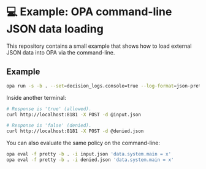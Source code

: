 # 💻 Example: OPA command-line JSON data loading

This repository contains a small example that shows how to load external JSON
data into OPA via the command-line.

## Example

```bash
opa run -s -b . --set=decision_logs.console=true --log-format=json-pretty
```

Inside another terminal:

```bash
# Response is 'true' (allowed).
curl http://localhost:8181 -X POST -d @input.json

# Response is 'false' (denied).
curl http://localhost:8181 -X POST -d @denied.json
```

You can also evaluate the same policy on the command-line:

```bash
opa eval -f pretty -b . -i input.json 'data.system.main = x'
opa eval -f pretty -b . -i denied.json 'data.system.main = x'
```